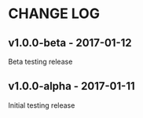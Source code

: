 CHANGE LOG
==========

## v1.0.0-beta - 2017-01-12

Beta testing release

## v1.0.0-alpha - 2017-01-11

Initial testing release
